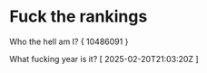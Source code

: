 # Fuck the rankings

Who the hell am I?
{ 10486091 }

What fucking year is it?
[ 2025-02-20T21:03:20Z ]
